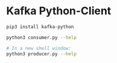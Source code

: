 # Kafka Python-Client

```bash
pip3 install kafka-python

python3 consumer.py --help

# In a new shell window:
python3 producer.py --help
```
